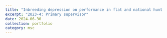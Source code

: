 ```yaml
---
title: "Inbreeding depression on performance in flat and national hunt thoroughbred racehorses in the UK and Ireland"
excerpt: "2023-4: Primary supervisor"
date: 2024-06-30
collection: portfolio
category: msc
---
```

 
